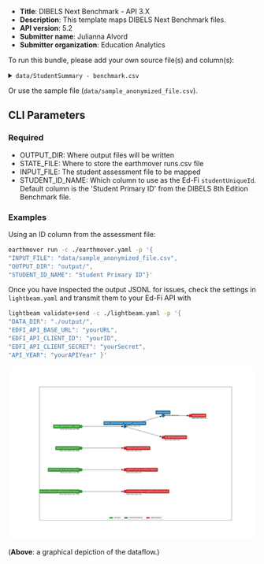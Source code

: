 * **Title**: DIBELS Next Benchmark - API 3.X
* **Description**: This template maps DIBELS Next Benchmark files. 
* **API version**: 5.2
* **Submitter name**: Julianna Alvord
* **Submitter organization**: Education Analytics

To run this bundle, please add your own source file(s) and column(s):
<details>
<summary><code>data/StudentSummary - benchmark.csv</code></summary>
This template will only work with DIBELS Next version at this time.
</details>

Or use the sample file (`data/sample_anonymized_file.csv`).

## CLI Parameters

### Required
- OUTPUT_DIR: Where output files will be written
- STATE_FILE: Where to store the earthmover runs.csv file
- INPUT_FILE: The student assessment file to be mapped
- STUDENT_ID_NAME: Which column to use as the Ed-Fi `studentUniqueId`. Default column is the 'Student Primary ID' from the DIBELS 8th Edition Benchmark file.

### Examples
Using an ID column from the assessment file:
```bash
earthmover run -c ./earthmover.yaml -p '{
"INPUT_FILE": "data/sample_anonymized_file.csv",
"OUTPUT_DIR": "output/",
"STUDENT_ID_NAME": "Student Primary ID"}'
```

Once you have inspected the output JSONL for issues, check the settings in `lightbeam.yaml` and transmit them to your Ed-Fi API with
```bash
lightbeam validate+send -c ./lightbeam.yaml -p '{
"DATA_DIR": "./output/",
"EDFI_API_BASE_URL": "yourURL",
"EDFI_API_CLIENT_ID": "yourID",
"EDFI_API_CLIENT_SECRET": "yourSecret",
"API_YEAR": "yourAPIYear" }'
```

![DAG view of transformations](graph.png)

(**Above**: a graphical depiction of the dataflow.)